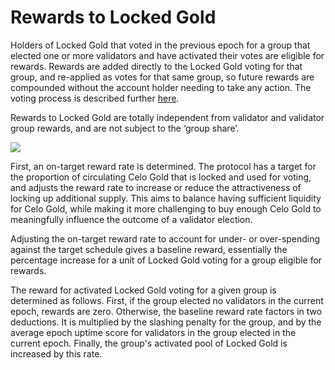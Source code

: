 # Rewards to Locked Gold

Holders of Locked Gold that voted in the previous epoch for a group that elected one or more validators and have activated their votes are eligible for rewards. Rewards are added directly to the Locked Gold voting for that group, and re-applied as votes for that same group, so future rewards are compounded without the account holder needing to take any action. The voting process is described further [here](locked-gold.md).

Rewards to Locked Gold are totally independent from validator and validator group rewards, and are not subject to the ‘group share’.

![](https://storage.googleapis.com/celo-website/docs/locked-gold-rewards.jpg)

First, an on-target reward rate is determined. The protocol has a target for the proportion of circulating Celo Gold that is locked and used for voting, and adjusts the reward rate to increase or reduce the attractiveness of locking up additional supply. This aims to balance having sufficient liquidity for Celo Gold, while making it more challenging to buy enough Celo Gold to meaningfully influence the outcome of a validator election.

Adjusting the on-target reward rate to account for under- or over-spending against the target schedule gives a baseline reward, essentially the percentage increase for a unit of Locked Gold voting for a group eligible for rewards.

The reward for activated Locked Gold voting for a given group is determined as follows. First, if the group elected no validators in the current epoch, rewards are zero. Otherwise, the baseline reward rate factors in two deductions. It is multiplied by the slashing penalty for the group, and by the average epoch uptime score for validators in the group elected in the current epoch. Finally, the group's activated pool of Locked Gold is increased by this rate.
